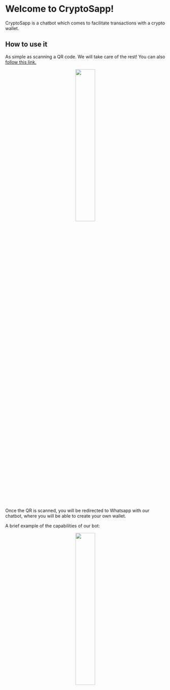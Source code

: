 # Welcome to CryptoSapp!

CryptoSapp is a chatbot which comes to facilitate transactions with a crypto wallet.


## How to use it

As simple as scanning a QR code. We will take care of the rest!
You can also [follow this link.](https://api.whatsapp.com/send?phone=5491173603358&text=Hola%20CryptoSapp!)

<div align=center>
	<img style="  display: block;
  margin-left: 25%;
  margin-right: 25%;
  width: 35%;
" src = "https://user-images.githubusercontent.com/96897286/229337686-38312784-93cd-4d4b-b102-0737cca19dbd.png" width = "200">
</div>


Once the QR is scanned, you will be redirected to Whatsapp with our chatbot, where you will be able to create your own wallet.

A brief example of the capabilities of our bot:


<div align=center>
	<img width="35%" src="https://user-images.githubusercontent.com/96897286/229337828-58f3af0b-6e3b-49d2-b8f0-670c39699402.jpg">
</div>
